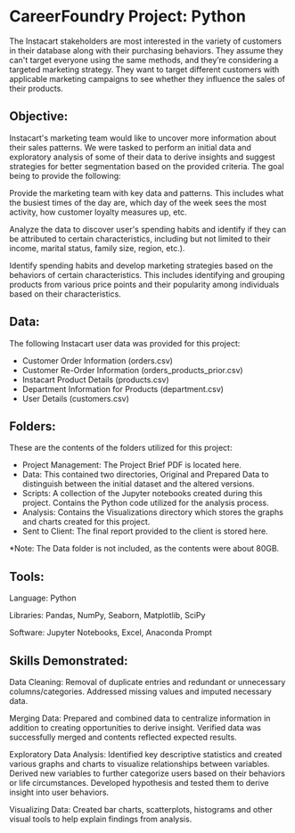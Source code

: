 # CareerFoundry Project: Python

The Instacart stakeholders are most interested in the variety of customers in their database along with their purchasing behaviors. They assume they can't target everyone using the same methods, and they’re considering a targeted marketing strategy. They want to target different customers with applicable marketing campaigns to see whether they influence the sales of their products.

## Objective:
Instacart's marketing team would like to uncover more information about their sales patterns. We were tasked to perform an initial data and exploratory analysis of some of their data to derive insights and suggest strategies for better segmentation based on the provided criteria.  The goal being to provide the following:

Provide the marketing team with key data and patterns.  This includes what the busiest times of the day are, which day of the week sees the most activity, how customer loyalty measures up, etc.

Analyze the data to discover user's spending habits and identify if they can be attributed to certain characteristics, including but not limited to their income, marital status, family size, region, etc.).

Identify spending habits and develop marketing strategies based on the behaviors of certain characteristics.  This includes identifying and grouping products from various price points and their popularity among individuals based on their characteristics.

## Data:
The following Instacart user data was provided for this project:

* Customer Order Information (orders.csv)
* Customer Re-Order Information (orders_products_prior.csv)
* Instacart Product Details (products.csv)
* Department Information for Products (department.csv)
* User Details (customers.csv)

## Folders:
These are the contents of the folders utilized for this project:

* Project Management: The Project Brief PDF is located here.
* Data: This contained two directories, Original and Prepared Data to distinguish between the initial dataset and the altered versions.
* Scripts: A collection of the Jupyter notebooks created during this project. Contains the Python code utilized for the analysis process.
* Analysis: Contains the Visualizations directory which stores the graphs and charts created for this project.
* Sent to Client: The final report provided to the client is stored here.

*Note: The Data folder is not included, as the contents were about 80GB.

## Tools:
Language: Python

Libraries: Pandas, NumPy, Seaborn, Matplotlib, SciPy

Software: Jupyter Notebooks, Excel, Anaconda Prompt

## Skills Demonstrated:

Data Cleaning: Removal of duplicate entries and redundant or unnecessary columns/categories.  Addressed missing values and imputed necessary data.

Merging Data: Prepared and combined data to centralize information in addition to creating opportunities to derive insight.  Verified data was successfully merged and contents reflected expected results.

Exploratory Data Analysis: Identified key descriptive statistics and created various graphs and charts to visualize relationships between variables.  Derived new variables to further categorize users based on their behaviors or life circumstances.  Developed hypothesis and tested them to derive insight into user behaviors.

Visualizing Data: Created bar charts, scatterplots, histograms and other visual tools to help explain findings from analysis.
